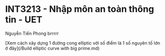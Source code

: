 # INT3213 - Nhập môn an toàn thông tin - UET
Nguyễn Tiến Phong brrrrr

[Xem cách xây dựng 1 đường cong elliptic với số điểm là 1 số nguyên tố lớn ở đây](/Build elliptic curve with big prime.md)
